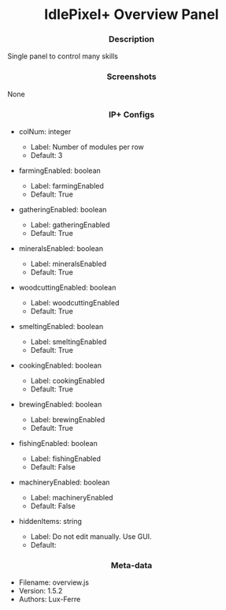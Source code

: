 <h1 align="center">IdlePixel+ Overview Panel</h1>

<h3 align="center"> Description</h3>

Single panel to control many skills

<h3 align="center"> Screenshots</h3>

None

<h3 align="center"> IP+ Configs</h3>

 - colNum: integer
   - Label: Number of modules per row
   - Default: 3

 - farmingEnabled: boolean
   - Label: farmingEnabled
   - Default: True

 - gatheringEnabled: boolean
   - Label: gatheringEnabled
   - Default: True

 - mineralsEnabled: boolean
   - Label: mineralsEnabled
   - Default: True

 - woodcuttingEnabled: boolean
   - Label: woodcuttingEnabled
   - Default: True

 - smeltingEnabled: boolean
   - Label: smeltingEnabled
   - Default: True

 - cookingEnabled: boolean
   - Label: cookingEnabled
   - Default: True

 - brewingEnabled: boolean
   - Label: brewingEnabled
   - Default: True

 - fishingEnabled: boolean
   - Label: fishingEnabled
   - Default: False

 - machineryEnabled: boolean
   - Label: machineryEnabled
   - Default: False

 - hiddenItems: string
   - Label: Do not edit manually. Use GUI.
   - Default: 



<h3 align="center"> Meta-data</h3>

 - Filename: overview.js
 - Version: 1.5.2
 - Authors: Lux-Ferre

